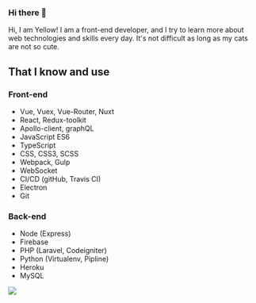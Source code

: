 ### Hi there 👋
Hi, I am Yellow! I am a front-end developer, and I try to learn more about web technologies and skills every day. It's not difficult as long as my cats are not so cute.

## That I know and use
### Front-end
- Vue, Vuex, Vue-Router, Nuxt
- React, Redux-toolkit
- Apollo-client, graphQL
- JavaScript ES6
- TypeScript
- CSS, CSS3, SCSS
- Webpack, Gulp
- WebSocket
- CI/CD (gitHub, Travis CI)
- Electron
- Git

### Back-end
- Node (Express)
- Firebase
- PHP (Laravel, Codeigniter)
- Python (Virtualenv, Pipline)
- Heroku
- MySQL

![](https://visitor-badge.glitch.me/badge?page_id=XXuain)

<!--
**XXuain/XXuain** is a ✨ _special_ ✨ repository because its `README.md` (this file) appears on your GitHub profile.

Here are some ideas to get you started:

- 🔭 I’m currently working on ...
- 🌱 I’m currently learning ...
- 👯 I’m looking to collaborate on ...
- 🤔 I’m looking for help with ...
- 💬 Ask me about ...
- 📫 How to reach me: ...
- 😄 Pronouns: ...
- ⚡ Fun fact: ...
-->
